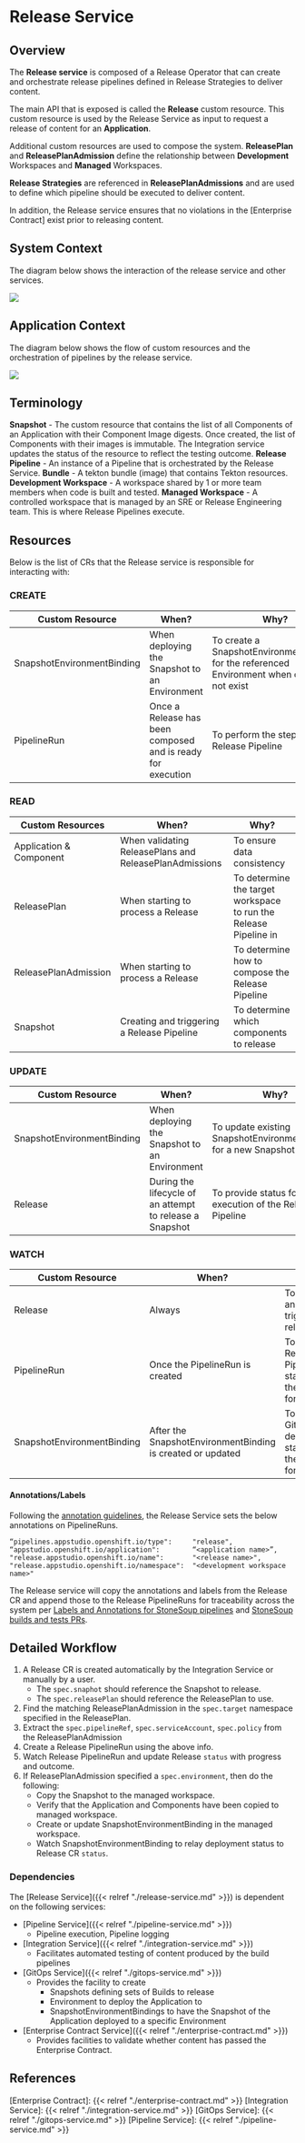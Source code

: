# Release Service

## Overview

The **Release service** is composed of a Release Operator that can create and orchestrate release pipelines defined
in Release Strategies to deliver content.

The main API that is exposed is called the **Release** custom resource. This custom resource is used by the Release
Service as input to request a release of content for an **Application**.

Additional custom resources are used to compose the system. **ReleasePlan** and **ReleasePlanAdmission** define the
relationship between **Development** Workspaces and **Managed** Workspaces.

**Release Strategies** are referenced in **ReleasePlanAdmissions** and are used to define which pipeline should be
executed to deliver content.

In addition, the Release service ensures that no violations in the [Enterprise Contract] exist prior to releasing content.

## System Context

The diagram below shows the interaction of the release service and other services.

![](../diagrams/integration-service/integration-service-data-flow.jpg)

## Application Context

The diagram below shows the flow of custom resources and the orchestration of pipelines by the release service.

![](../diagrams/release-service/konflux-release-service-data-flow.jpg)

## Terminology

**Snapshot** - The custom resource that contains the list of all Components of an Application with their Component Image digests. Once created, the list of Components with their images is immutable. The Integration service updates the status of the resource to reflect the testing outcome.
**Release Pipeline** - An instance of a Pipeline that is orchestrated by the Release Service.
**Bundle** - A tekton bundle (image) that contains Tekton resources.
**Development Workspace** - A workspace shared by 1 or more team members when code is built and tested.
**Managed Workspace** - A controlled workspace that is managed by an SRE or Release Engineering team. This is where Release Pipelines execute.

## Resources
Below is the list of CRs that the Release service is responsible for interacting with:

### CREATE

| Custom Resource             | When?                                                       | Why?                                                                                          |
|-----------------------------|-------------------------------------------------------------|-----------------------------------------------------------------------------------------------|
| SnapshotEnvironmentBinding  | When deploying the Snapshot to an Environment               | To create a SnapshotEnvironmentBinding for the referenced Environment when one does not exist |
| PipelineRun                 | Once a Release has been composed and is ready for execution | To perform the steps in the Release Pipeline                                                  |

### READ

| Custom Resources        | When?                                                  | Why?                                                             |
|-------------------------|--------------------------------------------------------|------------------------------------------------------------------|
| Application & Component | When validating ReleasePlans and ReleasePlanAdmissions | To ensure data consistency                                       |
| ReleasePlan             | When starting to process a Release                     | To determine the target workspace to run the Release Pipeline in |
| ReleasePlanAdmission    | When starting to process a Release                     | To determine how to compose the Release Pipeline                 |
| Snapshot                | Creating and triggering a Release Pipeline             | To determine which components to release                         |

### UPDATE

| Custom Resource            | When?                                                    | Why?                                                             |
|----------------------------|----------------------------------------------------------|------------------------------------------------------------------|
| SnapshotEnvironmentBinding | When deploying the Snapshot to an Environment            | To update existing SnapshotEnvironmentBinding for a new Snapshot |
| Release                    | During the lifecycle of an attempt to release a Snapshot | To provide status for the execution of the Release Pipeline      |

### WATCH

| Custom Resource            | When?                                                      | Why?                                                               |
|----------------------------|------------------------------------------------------------|--------------------------------------------------------------------|
| Release                    | Always                                                     | To provide an API to trigger a release                             |
| PipelineRun                | Once the PipelineRun is created                            | To relay the Release PipelineRun status to the Release for viewing |
| SnapshotEnvironmentBinding | After the SnapshotEnvironmentBinding is created or updated | To relay the GitOps deployment status to the Release for viewing   |

#### Annotations/Labels

Following the [annotation guidelines](https://docs.google.com/document/d/1gyXM3pkKFFfxHZnopBi_53vREFWhwA0pFUuIhopDuEo/edit#), the Release Service sets the below annotations on PipelineRuns.
```
“pipelines.appstudio.openshift.io/type":     "release",
“appstudio.openshift.io/application":        “<application name>”,
"release.appstudio.openshift.io/name":       "<release name>",
"release.appstudio.openshift.io/namespace":  "<development workspace name>"
```
The Release service will copy the annotations and labels from the Release CR and append those to the Release PipelineRuns for traceability across the system per [Labels and Annotations for StoneSoup pipelines](https://docs.google.com/document/d/1fJq4LDakLfcAPvOOoxxZNWJ_cuQ1ew9jfBjWa-fEGLE/edit#) and [StoneSoup builds and tests PRs](https://docs.google.com/document/d/113XTplEWRM63aIzk7WwgLruUBu2O7xVy-Zd_U6yjYr0/edit#).

## Detailed Workflow

1. A Release CR is created automatically by the Integration Service or manually by a user.
   * The `spec.snaphot` should reference the Snapshot to release.
   * The `spec.releasePlan` should reference the ReleasePlan to use.
2. Find the matching ReleasePlanAdmission in the `spec.target` namespace specified in the ReleasePlan.
3. Extract the `spec.pipelineRef`, `spec.serviceAccount`, `spec.policy` from the ReleasePlanAdmission
5. Create a Release PipelineRun using the above info.
6. Watch Release PipelineRun and update Release `status` with progress and outcome.
7. If ReleasePlanAdmission specified a `spec.environment`, then do the following:
   * Copy the Snapshot to the managed workspace.
   * Verify that the Application and Components have been copied to managed workspace.
   * Create or update SnapshotEnvironmentBinding in the managed workspace.
   * Watch SnapshotEnvironmentBinding to relay deployment status to Release CR `status`.

### Dependencies

The [Release Service]({{< relref "./release-service.md" >}}) is dependent on the following services:
- [Pipeline Service]({{< relref "./pipeline-service.md" >}})
    - Pipeline execution, Pipeline logging
- [Integration Service]({{< relref "./integration-service.md" >}})
    - Facilitates automated testing of content produced by the build pipelines
- [GitOps Service]({{< relref "./gitops-service.md" >}})
    - Provides the facility to create
        - Snapshots defining sets of Builds to release
        - Environment to deploy the Application to
        - SnapshotEnvironmentBindings to have the Snapshot of the Application deployed to a specific Environment
- [Enterprise Contract Service]({{< relref "./enterprise-contract.md" >}})
    - Provides facilities to validate whether content has passed the Enterprise Contract.

## References

[Enterprise Contract]: {{< relref "./enterprise-contract.md" >}}
[Integration Service]: {{< relref "./integration-service.md" >}}
[GitOps Service]: {{< relref "./gitops-service.md" >}}
[Pipeline Service]: {{< relref "./pipeline-service.md" >}}
